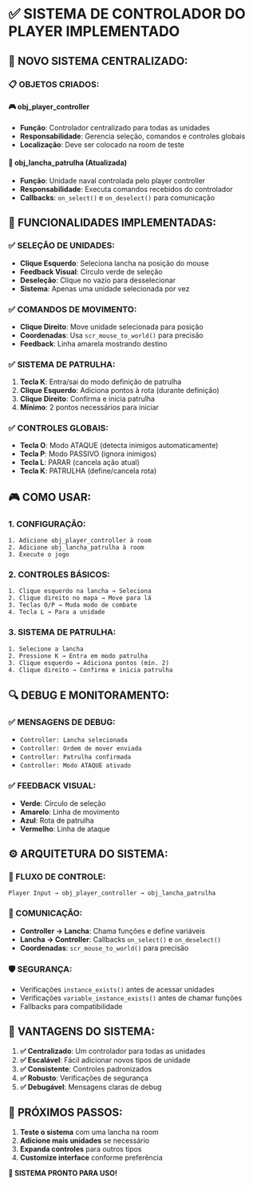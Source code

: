 # ✅ SISTEMA DE CONTROLADOR DO PLAYER IMPLEMENTADO

## 🎯 **NOVO SISTEMA CENTRALIZADO:**

### **📋 OBJETOS CRIADOS:**

#### **🎮 obj_player_controller**
- **Função**: Controlador centralizado para todas as unidades
- **Responsabilidade**: Gerencia seleção, comandos e controles globais
- **Localização**: Deve ser colocado na room de teste

#### **🚢 obj_lancha_patrulha (Atualizada)**
- **Função**: Unidade naval controlada pelo player controller
- **Responsabilidade**: Executa comandos recebidos do controlador
- **Callbacks**: `on_select()` e `on_deselect()` para comunicação

## 🔧 **FUNCIONALIDADES IMPLEMENTADAS:**

### **✅ SELEÇÃO DE UNIDADES:**
- **Clique Esquerdo**: Seleciona lancha na posição do mouse
- **Feedback Visual**: Círculo verde de seleção
- **Deseleção**: Clique no vazio para desselecionar
- **Sistema**: Apenas uma unidade selecionada por vez

### **✅ COMANDOS DE MOVIMENTO:**
- **Clique Direito**: Move unidade selecionada para posição
- **Coordenadas**: Usa `scr_mouse_to_world()` para precisão
- **Feedback**: Linha amarela mostrando destino

### **✅ SISTEMA DE PATRULHA:**
1. **Tecla K**: Entra/sai do modo definição de patrulha
2. **Clique Esquerdo**: Adiciona pontos à rota (durante definição)
3. **Clique Direito**: Confirma e inicia patrulha
4. **Mínimo**: 2 pontos necessários para iniciar

### **✅ CONTROLES GLOBAIS:**
- **Tecla O**: Modo ATAQUE (detecta inimigos automaticamente)
- **Tecla P**: Modo PASSIVO (ignora inimigos)
- **Tecla L**: PARAR (cancela ação atual)
- **Tecla K**: PATRULHA (define/cancela rota)

## 🎮 **COMO USAR:**

### **1. CONFIGURAÇÃO:**
```
1. Adicione obj_player_controller à room
2. Adicione obj_lancha_patrulha à room
3. Execute o jogo
```

### **2. CONTROLES BÁSICOS:**
```
1. Clique esquerdo na lancha → Seleciona
2. Clique direito no mapa → Move para lá
3. Teclas O/P → Muda modo de combate
4. Tecla L → Para a unidade
```

### **3. SISTEMA DE PATRULHA:**
```
1. Selecione a lancha
2. Pressione K → Entra em modo patrulha
3. Clique esquerdo → Adiciona pontos (mín. 2)
4. Clique direito → Confirma e inicia patrulha
```

## 🔍 **DEBUG E MONITORAMENTO:**

### **✅ MENSAGENS DE DEBUG:**
- `Controller: Lancha selecionada`
- `Controller: Ordem de mover enviada`
- `Controller: Patrulha confirmada`
- `Controller: Modo ATAQUE ativado`

### **✅ FEEDBACK VISUAL:**
- **Verde**: Círculo de seleção
- **Amarelo**: Linha de movimento
- **Azul**: Rota de patrulha
- **Vermelho**: Linha de ataque

## ⚙️ **ARQUITETURA DO SISTEMA:**

### **🔄 FLUXO DE CONTROLE:**
```
Player Input → obj_player_controller → obj_lancha_patrulha
```

### **📡 COMUNICAÇÃO:**
- **Controller → Lancha**: Chama funções e define variáveis
- **Lancha → Controller**: Callbacks `on_select()` e `on_deselect()`
- **Coordenadas**: `scr_mouse_to_world()` para precisão

### **🛡️ SEGURANÇA:**
- Verificações `instance_exists()` antes de acessar unidades
- Verificações `variable_instance_exists()` antes de chamar funções
- Fallbacks para compatibilidade

## 🎯 **VANTAGENS DO SISTEMA:**

1. **✅ Centralizado**: Um controlador para todas as unidades
2. **✅ Escalável**: Fácil adicionar novos tipos de unidade
3. **✅ Consistente**: Controles padronizados
4. **✅ Robusto**: Verificações de segurança
5. **✅ Debugável**: Mensagens claras de debug

## 📝 **PRÓXIMOS PASSOS:**

1. **Teste o sistema** com uma lancha na room
2. **Adicione mais unidades** se necessário
3. **Expanda controles** para outros tipos
4. **Customize interface** conforme preferência

**🚀 SISTEMA PRONTO PARA USO!**
